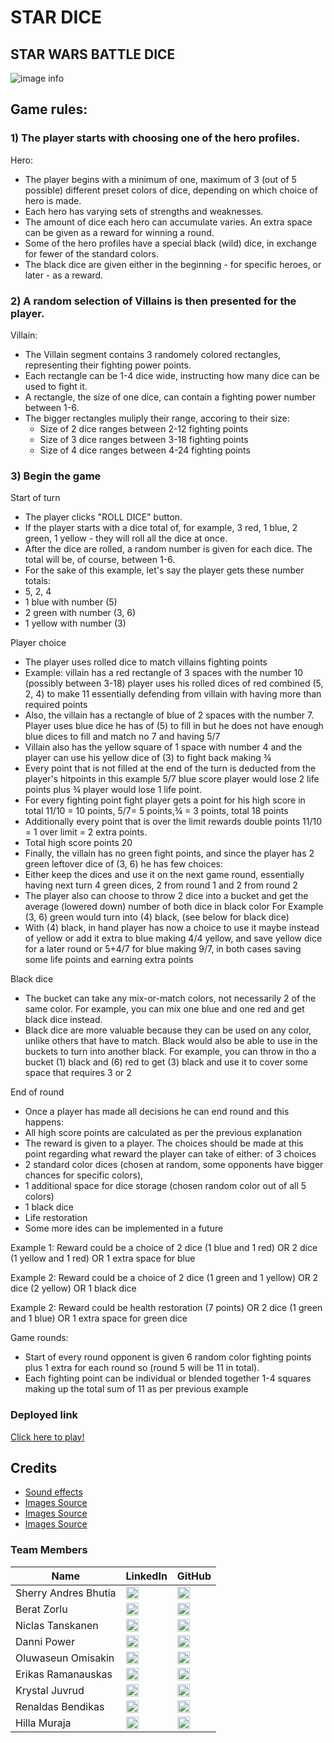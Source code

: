 # STAR DICE 
## **STAR WARS BATTLE DICE**

![image info](https://ui.dev/amiresponsive)

## Game rules:


### 1) The player starts with choosing one of the hero profiles.

Hero:
- The player begins with a minimum of one, maximum of 3 (out of 5 possible) different preset colors of dice, depending on which choice of hero is made.
- Each hero has varying sets of strengths and weaknesses.
- The amount of dice each hero can accumulate varies. An extra space can be given as a reward for winning a round.
- Some of the hero profiles have a special black (wild) dice, in exchange for fewer of the standard colors.
- The black dice are given either in the beginning - for specific heroes, or later - as a reward.


### 2) A random selection of Villains is then presented for the player.

Villain:
- The Villain segment contains 3 randomely colored rectangles, representing their fighting power points.
- Each rectangle can be 1-4 dice wide, instructing how many dice can be used to fight it.
- A rectangle, the size of one dice, can contain a fighting power number between 1-6.
- The bigger rectangles muliply their range, accoring to their size: 
    - Size  of 2 dice ranges between 2-12 fighting points
    - Size of 3 dice ranges between 3-18 fighting points
    - Size of 4 dice ranges between 4-24 fighting points


### 3) Begin the game

Start of turn 
- The player clicks "ROLL DICE" button.
- If the player starts with a dice total of, for example, 3 red, 1 blue, 2 green, 1 yellow - they will roll all the dice at once.
- After the dice are rolled, a random number is given for each dice. The total will be, of course, between 1-6.
- For the sake of this example, let's say the player gets these number totals: 
- 5, 2, 4
- 1 blue with number (5)
- 2 green with number (3, 6)
- 1 yellow with number (3)


Player choice
- The player uses rolled dice to match villains fighting points 
- Example: villain has a red rectangle of 3 spaces with the number 10 (possibly between 3-18) player uses his rolled dices of red combined (5, 2, 4) to make 11 essentially defending from villain with having more than required points
- Also, the villain has a rectangle of blue of 2 spaces with the number 7. Player uses blue dice he has of (5) to fill in but he does not have enough blue dices to fill and match no 7  and having 5/7
- Villain also has the yellow square of 1 space with number 4 and the player can use his yellow dice of (3) to fight back making ¾
- Every point that is not filled at the end of the turn is deducted from the player's hitpoints in this example 5/7 blue  score player would lose 2 life points plus ¾ player would lose 1 life point. 
- For every fighting point fight player gets a point for his high score in total 11/10 = 10 points, 5/7= 5 points,¾ = 3 points, total 18 points
- Additionally every point that is over the limit rewards double points 11/10 = 1 over limit = 2 extra points.
- Total high score points 20
- Finally, the villain has no green fight points, and since the player has 2 green leftover dice of (3, 6) he has few choices: 
- Either keep the dices and use it on the next game round, essentially having next turn 4 green dices, 2 from round 1 and 2 from round 2
- The player also can choose to throw 2 dice into a bucket and get the average (lowered down) number of both dice in black color For Example  (3, 6) green would turn into (4) black, (see below for black dice)
- With (4) black, in hand player has now a choice to use it maybe instead of yellow or add it extra to blue making 4/4 yellow, and save yellow dice for a later round or 5+4/7 for blue making 9/7, in both cases saving some life points and earning extra points



Black dice
- The bucket can take any mix-or-match colors, not necessarily 2 of the same color. For example, you can mix one blue and one red and get black dice instead.
- Black dice are more valuable because they can be used on any color, unlike others that have to match. Black would also be able to use in the buckets to turn into another black. For example, you can throw in tho a bucket (1) black and (6) red to get (3) black and use it to cover some space that requires 3 or 2



End of round
- Once a player has made all decisions he can end round and this happens:
- All high score points are calculated as per the previous explanation
- The reward is given to a player. The choices should be made at this point regarding what reward the player can take of either: of 3 choices
- 2 standard color dices (chosen at random, some opponents have bigger chances for specific colors),
- 1 additional space for dice storage (chosen random color out of all 5 colors)
- 1 black dice
- Life restoration
- Some more ides can be implemented in a future

Example 1: Reward could be a choice of 2 dice (1 blue and 1 red) OR 2 dice (1 yellow and 1 red) OR 1 extra space for blue

Example 2:  Reward could be a choice of 2 dice (1 green and 1 yellow) OR 2 dice (2 yellow) OR 1 black dice

Example 2: Reward could be health restoration (7 points) OR 2 dice (1 green and 1 blue) OR 1 extra space for green dice



Game rounds:
- Start of every round opponent is given 6 random color fighting points plus 1 extra for each round so (round 5 will be 11 in total). 
- Each fighting point can be individual or blended together 1-4 squares making up the total sum of 11 as per previous example


### Deployed link

[Click here to play!](https://codeconnoisseur74.github.io/team7-grogu-23-hackathon/)

## Credits

* [Sound effects](https://pixabay.com/sound-effects/search/star%20wars/)
* [Images Source](https://pixabay.com/)
* [Images Source](https://www.pexels.com/)
* [Images Source](https://www.kindpng.com/)

### Team Members

| Name                | LinkedIn                                                                                    | GitHub                                                                                    |
|---------------------|---------------------------------------------------------------------------------------------|-------------------------------------------------------------------------------------------|
| Sherry Andres Bhutia           | [<img src="https://skillicons.dev/icons?i=linkedin" height="20px" alt="LinkedIn" />](https://www.linkedin.com/in/sherry-andrews-bhutia/)           | [<img src="https://skillicons.dev/icons?i=github" height="20px" alt="GitHub" />](https://github.com/CodeConnoisseur74)           |
| Berat Zorlu         | [<img src="https://skillicons.dev/icons?i=linkedin" height="20px" alt="LinkedIn" />](https://www.linkedin.com/in/berat-zorlu/)                 | [<img src="https://skillicons.dev/icons?i=github" height="20px" alt="GitHub" />](https://github.com/beratzorlu)                 |
| Niclas Tanskanen | [<img src="https://skillicons.dev/icons?i=linkedin" height="20px" alt="LinkedIn" />](https://www.linkedin.com/in/niclastanskanen/)           | [<img src="https://skillicons.dev/icons?i=github" height="20px" alt="GitHub" />](https://github.com/niclastanskanen)           |
| Danni Power       | [<img src="https://skillicons.dev/icons?i=linkedin" height="20px" alt="LinkedIn" />](https://www.linkedin.com/in/danni-power-44a4601b5/)         | [<img src="https://skillicons.dev/icons?i=github" height="20px" alt="GitHub" />](https://github.com/Dmp-86)                       |
| Oluwaseun Omisakin  | [<img src="https://skillicons.dev/icons?i=linkedin" height="20px" alt="LinkedIn" />](https://www.linkedin.com/in/oluwaseun-omisakin-493765133/) | [<img src="https://skillicons.dev/icons?i=github" height="20px" alt="GitHub" />](https://github.com/belovedpearl)                |
| Erikas Ramanauskas  | [<img src="https://skillicons.dev/icons?i=linkedin" height="20px" alt="LinkedIn" />](https://www.linkedin.com/in/erikas-ramanauskas/)        | [<img src="https://skillicons.dev/icons?i=github" height="20px" alt="GitHub" />](https://github.com/Erikas-Ramanauskas)          |
| Krystal Juvrud | [<img src="https://skillicons.dev/icons?i=linkedin" height="20px" alt="LinkedIn" />](https://www.linkedin.com/in/krystal-juvrud/)             | [<img src="https://skillicons.dev/icons?i=github" height="20px" alt="GitHub" />](https://github.com/KrystalCoding)               |
| Renaldas Bendikas    | [<img src="https://skillicons.dev/icons?i=linkedin" height="20px" alt="LinkedIn" />](https://www.linkedin.com/in/renaldas-bendikas-100ab01a0/) | [<img src="https://skillicons.dev/icons?i=github" height="20px" alt="GitHub" />](https://github.com/Renaldas0)
| Hilla Muraja   | [<img src="https://skillicons.dev/icons?i=linkedin" height="20px" alt="LinkedIn" />](https://www.linkedin.com/in/hilla-muraja/) | [<img src="https://skillicons.dev/icons?i=github" height="20px" alt="GitHub" />](https://github.com/HMuraja)
